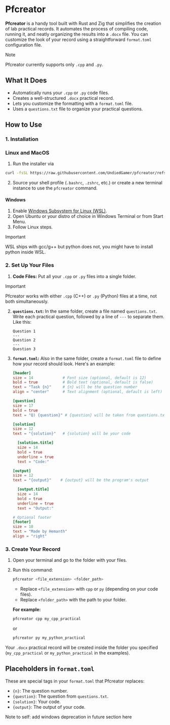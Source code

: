 # Pfcreator

**Pfcreator** is a handy tool built with Rust and Zig that simplifies the creation of lab practical records. It automates the process of compiling code, running it, and neatly organizing the results into a `.docx` file. You can customize the look of your record using a straightforward `format.toml` configuration file.

> [!NOTE]  
> Pfcreator currently supports only `.cpp` and `.py`.

## What It Does

-   Automatically runs your `.cpp` or `.py` code files.
-   Creates a well-structured `.docx` practical record.
-   Lets you customize the formatting with a `format.toml` file.
-   Uses a `questions.txt` file to organize your practical questions.

## How to Use

### 1. Installation
### Linux and MacOS
1. Run the installer via 
```bash
curl -fsSL https://raw.githubusercontent.com/UndiedGamer/pfcreator/refs/heads/main/install.sh | sh
```
2. Source your shell profile (`.bashrc`, `.zshrc`, etc.) or create a new terminal instance to use the `pfcreator` command.

#### Windows
1. Enable [Windows Subsystem for Linux (WSL)](https://learn.microsoft.com/en-us/windows/wsl/install).
2. Open Ubuntu or your distro of choice in Windows Terminal or from Start Menu.
3. Follow Linux steps.
> [!IMPORTANT]
> WSL ships with gcc/g++ but python does not, you might have to install python inside WSL.

### 2. Set Up Your Files

1. **Code Files:** Put all your `.cpp` or `.py` files into a single folder.
> [!IMPORTANT]  
> Pfcreator works with either `.cpp` (C++) or `.py` (Python) files at a time, not both simultaneously.

2. **`questions.txt`:**  In the same folder, create a file named `questions.txt`. Write each practical question, followed by a line of `---` to separate them. Like this:

    ```
    Question 1
    ---
    Question 2
    ---
    Question 3
    ```

3. **`format.toml`:** Also in the same folder, create a `format.toml` file to define how your record should look. Here's an example:

    ```toml
    [header]
    size = 14             # Font size (optional, default is 12)
    bold = true           # Bold text (optional, default is false)
    text = "Task {n}"     # {n} will be the question number
    align = "center"      # Text alignment (optional, default is left)

    [question]
    size = 17
    bold = true
    text = "Q) {question}" # {question} will be taken from questions.txt

    [solution]
    size = 12
    text = "{solution}"   # {solution} will be your code

      [solution.title]
      size = 14
      bold = true
      underline = true
      text = "Code:"

    [output]
    size = 12
    text = "{output}"    # {output} will be the program's output

      [output.title]
      size = 14
      bold = true
      underline = true
      text = "Output:"

    # Optional footer
    [footer]
    size = 10
    text = "Made by Hemanth"
    align = "right"
    ```

### 3. Create Your Record

1. Open your terminal and go to the folder with your files.
2. Run this command:

    ```bash
    pfcreator <file_extension> <folder_path>
    ```

    -   Replace `<file_extension>` with `cpp` or `py` (depending on your code files).
    -   Replace `<folder_path>` with the path to your folder.

    **For example:**

    ```bash
    pfcreator cpp my_cpp_practical
    ```

    or

    ```bash
    pfcreator py my_python_practical
    ```

Your `.docx` practical record will be created inside the folder you specified (`my_cpp_practical` or `my_python_practical` in the examples).

## Placeholders in `format.toml`

These are special tags in your `format.toml` that Pfcreator replaces:

-   `{n}`: The question number.
-   `{question}`: The question from `questions.txt`.
-   `{solution}`: Your code.
-   `{output}`: The output of your code.

Note to self: add windows deprecation in future section here
